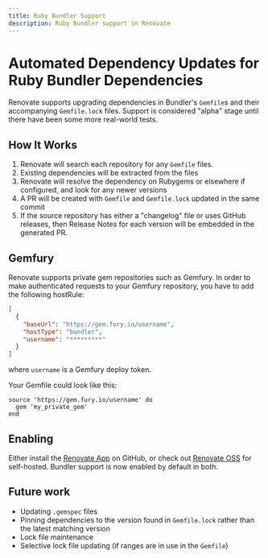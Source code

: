 ```yaml
---
title: Ruby Bundler Support
description: Ruby Bundler support in Renovate
---
```


# Automated Dependency Updates for Ruby Bundler Dependencies

Renovate supports upgrading dependencies in Bundler's `Gemfile`s and their accompanying `Gemfile.lock` files. Support is considered "alpha" stage until there have been some more real-world tests.

## How It Works

1.  Renovate will search each repository for any `Gemfile` files.
2.  Existing dependencies will be extracted from the files
3.  Renovate will resolve the dependency on Rubygems or elsewhere if configured, and look for any newer versions
4.  A PR will be created with `Gemfile` and `Gemfile.lock` updated in the same commit
5.  If the source repository has either a "changelog" file or uses GitHub releases, then Release Notes for each version will be embedded in the generated PR.

## Gemfury

Renovate supports private gem repositories such as Gemfury. In order to make authenticated requests to your Gemfury repository, you have to add the following hostRule:

```json
[
  {
    "baseUrl": "https://gem.fury.io/username",
    "hostType": "bundler",
    "username": "*********"
  }
]
```

where `username` is a Gemfury deploy token.

Your Gemfile could look like this:

```Gemfile
source 'https://gem.fury.io/username' do
  gem 'my_private_gem'
end
```

## Enabling

Either install the [Renovate App](https://github.com/apps/renovate) on GitHub, or check out [Renovate OSS](https://github.com/renovatebot/renovate) for self-hosted. Bundler support is now enabled by default in both.

## Future work

- Updating `.gemspec` files
- Pinning dependencies to the version found in `Gemfile.lock` rather than the latest matching version
- Lock file maintenance
- Selective lock file updating (if ranges are in use in the `Gemfile`)
